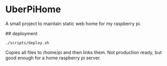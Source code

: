 # UberPiHome

A small project to maintain static web home for my raspberry pi.

## deployment

```
./scripts/deploy.sh
```

Copies all files to /home/pi and then links them. Not production ready, but good enough for a
home raspberry pi server.
